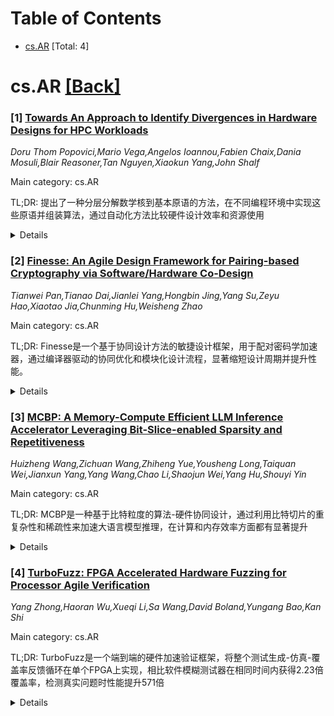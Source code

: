 <div id=toc></div>

# Table of Contents

- [cs.AR](#cs.AR) [Total: 4]


<div id='cs.AR'></div>

# cs.AR [[Back]](#toc)

### [1] [Towards An Approach to Identify Divergences in Hardware Designs for HPC Workloads](https://arxiv.org/abs/2509.09774)
*Doru Thom Popovici,Mario Vega,Angelos Ioannou,Fabien Chaix,Dania Mosuli,Blair Reasoner,Tan Nguyen,Xiaokun Yang,John Shalf*

Main category: cs.AR

TL;DR: 提出了一种分层分解数学核到基本原语的方法，在不同编程环境中实现这些原语并组装算法，通过自动化方法比较硬件设计效率和资源使用


<details>
  <summary>Details</summary>
Motivation: 传统硬件加速器开发需要低层Verilog编程和大量手动优化，虽然出现了高级硬件设计工具，但生成的硬件可能不如专家设计优化，需要理解效率差距的来源

Method: 将数学核（如傅里叶变换、矩阵乘法、QR分解）分层分解为通用构建块/原语，在不同编程环境中实现这些原语并组装算法，采用自动化方法分析可达到的频率和所需资源

Result: 通过在各个层级进行实验，可以提供更公平的设计比较，并为工具开发者和硬件设计者提供更好的实践指导

Conclusion: 该方法论有助于识别硬件设计中的效率问题，为改进高级硬件设计工具和优化实践提供了有价值的见解

Abstract: Developing efficient hardware accelerators for mathematical kernels used in
scientific applications and machine learning has traditionally been a
labor-intensive task. These accelerators typically require low-level
programming in Verilog or other hardware description languages, along with
significant manual optimization effort. Recently, to alleviate this challenge,
high-level hardware design tools like Chisel and High-Level Synthesis have
emerged. However, as with any compiler, some of the generated hardware may be
suboptimal compared to expert-crafted designs. Understanding where these
inefficiencies arise is crucial, as it provides valuable insights for both
users and tool developers. In this paper, we propose a methodology to
hierarchically decompose mathematical kernels - such as Fourier transforms,
matrix multiplication, and QR factorization - into a set of common building
blocks or primitives. Then the primitives are implemented in the different
programming environments, and the larger algorithms get assembled. Furthermore,
we employ an automatic approach to investigate the achievable frequency and
required resources. Performing this experimentation at each level will provide
fairer comparisons between designs and offer guidance for both tool developers
and hardware designers to adopt better practices.

</details>


### [2] [Finesse: An Agile Design Framework for Pairing-based Cryptography via Software/Hardware Co-Design](https://arxiv.org/abs/2509.10051)
*Tianwei Pan,Tianao Dai,Jianlei Yang,Hongbin Jing,Yang Su,Zeyu Hao,Xiaotao Jia,Chunming Hu,Weisheng Zhao*

Main category: cs.AR

TL;DR: Finesse是一个基于协同设计方法的敏捷设计框架，用于配对密码学加速器，通过编译器驱动的协同优化和模块化设计流程，显著缩短设计周期并提升性能。


<details>
  <summary>Details</summary>
Motivation: 传统配对密码学加速器设计方法面临设计周期长、性能与灵活性难以平衡、架构探索支持不足等挑战，需要新的设计框架来解决这些问题。

Method: 采用协同设计方法，通过专用编译器和多粒度硬件模拟器驱动的协同优化循环，结合模块化设计流程和通用抽象，支持不同曲线族和硬件架构。

Result: 编译时间缩短至分钟级，在流行曲线上实现34倍吞吐量提升和6.2倍面积效率提升，相比非灵活ASIC设计也有3倍吞吐量和3.2倍面积效率优势。

Conclusion: Finesse框架成功解决了配对密码学加速器设计中的关键挑战，提供了灵活性、高效性和快速原型开发能力，为未来密码学硬件设计提供了有效解决方案。

Abstract: Pairing-based cryptography (PBC) is crucial in modern cryptographic
applications. With the rapid advancement of adversarial research and the
growing diversity of application requirements, PBC accelerators need regular
updates in algorithms, parameter configurations, and hardware design. However,
traditional design methodologies face significant challenges, including
prolonged design cycles, difficulties in balancing performance and flexibility,
and insufficient support for potential architectural exploration.
  To address these challenges, we introduce Finesse, an agile design framework
based on co-design methodology. Finesse leverages a co-optimization cycle
driven by a specialized compiler and a multi-granularity hardware simulator,
enabling both optimized performance metrics and effective design space
exploration. Furthermore, Finesse adopts a modular design flow to significantly
shorten design cycles, while its versatile abstraction ensures flexibility
across various curve families and hardware architectures.
  Finesse offers flexibility, efficiency, and rapid prototyping, comparing with
previous frameworks. With compilation times reduced to minutes, Finesse enables
faster iteration cycles and streamlined hardware-software co-design.
Experiments on popular curves demonstrate its effectiveness, achieving
$34\times$ improvement in throughput and $6.2\times$ increase in area
efficiency compared to previous flexible frameworks, while outperforming
state-of-the-art non-flexible ASIC designs with a $3\times$ gain in throughput
and $3.2\times$ improvement in area efficiency.

</details>


### [3] [MCBP: A Memory-Compute Efficient LLM Inference Accelerator Leveraging Bit-Slice-enabled Sparsity and Repetitiveness](https://arxiv.org/abs/2509.10372)
*Huizheng Wang,Zichuan Wang,Zhiheng Yue,Yousheng Long,Taiquan Wei,Jianxun Yang,Yang Wang,Chao Li,Shaojun Wei,Yang Hu,Shouyi Yin*

Main category: cs.AR

TL;DR: MCBP是一种基于比特粒度的算法-硬件协同设计，通过利用比特切片的重复杂性和稀疏性来加速大语言模型推理，在计算和内存效率方面都有显著提升


<details>
  <summary>Details</summary>
Motivation: 大语言模型在推理时面临GEMM操作、权重访问和KV缓存访问的低效问题，现有Transformer加速器难以同时优化计算和内存效率，需要一种新的协同设计方法

Method: 提出三种关键技术：1) BS重复杂性启发的计算减少(BRCR) - 通过比特切片向量间的冗余消除GEMM计算；2) BS稀疏性启发的双状态编码(BSTC) - 利用高阶比特切片权重的稀疏性减少权重访问；3) 比特粒度渐进预测(BGPP) - 基于早期终止的比特粒度预测减少KV缓存访问

Result: 在26个基准测试中，MCBP相比Nvidia A100 GPU实现了9.43倍加速和31.1倍能效提升；相比SOTA Transformer加速器，分别比Spatten、FACT和SOFA节省35倍、5.2倍和3.2倍能耗

Conclusion: MCBP通过比特粒度的算法-硬件协同设计，有效解决了LLM推理中的计算和内存瓶颈，为实时场景下的大语言模型推理提供了高效的加速解决方案

Abstract: Large language models (LLMs) face significant inference latency due to
inefficiencies in GEMM operations, weight access, and KV cache access,
especially in real-time scenarios. This highlights the need for a versatile
compute-memory efficient accelerator. Unfortunately, existing Transformer
accelerators struggle to address both aspects simultaneously, as they focus on
value-level processing, missing fine-grained opportunities to optimize
computation and memory collaboratively. This paper introduces MCBP, a
bit-grained compute-memory efficient algorithm-hardware co-design that
leverages bit-slice (BS) enabled repetitiveness and sparsity to accelerate LLM
inference. MCBP features three key innovations: 1) BS-repetitiveness-enabled
computation reduction (BRCR), which eliminates redundant GEMM computations via
leveraging redundancy hidden among BS vectors; 2) BS-sparsity-enabled two-state
coding (BSTC), which reduces weight access via exploiting significant sparsity
in high-order bit-slice weight; 3) Bit-grained progressive prediction (BGPP),
which reduces KV cache access by leveraging early-termination-based bit-grained
prediction. These techniques, supported by custom accelerator designs,
effectively alleviate the burden in GEMM, weight access, and KV cache access.
Extensive experiments on 26 benchmarks show that MCBP achieves 9.43x speed up
and 31.1x higher energy efficiency than Nvidia A100 GPU. Compared to SOTA
Transformer accelerators, MCBP achieves 35x, 5.2x and 3.2x energy saving than
Spatten, FACT and SOFA, respectively.

</details>


### [4] [TurboFuzz: FPGA Accelerated Hardware Fuzzing for Processor Agile Verification](https://arxiv.org/abs/2509.10400)
*Yang Zhong,Haoran Wu,Xueqi Li,Sa Wang,David Boland,Yungang Bao,Kan Shi*

Main category: cs.AR

TL;DR: TurboFuzz是一个端到端的硬件加速验证框架，将整个测试生成-仿真-覆盖率反馈循环在单个FPGA上实现，相比软件模糊测试器在相同时间内获得2.23倍覆盖率，检测真实问题时性能提升571倍


<details>
  <summary>Details</summary>
Motivation: 现代处理器设计复杂性和新兴ISA（如RISC-V）对敏捷高效验证方法的需求增加，传统仿真方法性能差、测试用例质量不足，硬件加速方案存在通信开销大、测试模式生成效率低等问题

Method: 在单个FPGA上实现完整的测试生成-仿真-覆盖率反馈循环，通过优化的测试用例控制流、高效的种子间调度和混合模糊器集成来提高测试质量，采用反馈驱动的生成机制加速覆盖率收敛

Result: 在相同时间预算内比基于软件的模糊测试器多获得2.23倍覆盖率，检测真实世界问题时性能提升高达571倍，同时保持完全可见性和调试能力，面积开销适中

Conclusion: TurboFuzz提供了一个高效的硬件加速验证解决方案，显著提升了处理器验证的覆盖率和性能，同时保持了良好的调试能力

Abstract: Verification is a critical process for ensuring the correctness of modern
processors. The increasing complexity of processor designs and the emergence of
new instruction set architectures (ISAs) like RISC-V have created demands for
more agile and efficient verification methodologies, particularly regarding
verification efficiency and faster coverage convergence. While simulation-based
approaches now attempt to incorporate advanced software testing techniques such
as fuzzing to improve coverage, they face significant limitations when applied
to processor verification, notably poor performance and inadequate test case
quality. Hardware-accelerated solutions using FPGA or ASIC platforms have tried
to address these issues, yet they struggle with challenges including host-FPGA
communication overhead, inefficient test pattern generation, and suboptimal
implementation of the entire multi-step verification process.
  In this paper, we present TurboFuzz, an end-to-end hardware-accelerated
verification framework that implements the entire Test
Generation-Simulation-Coverage Feedback loop on a single FPGA for modern
processor verification. TurboFuzz enhances test quality through optimized test
case (seed) control flow, efficient inter-seed scheduling, and hybrid fuzzer
integration, thereby improving coverage and execution efficiency. Additionally,
it employs a feedback-driven generation mechanism to accelerate coverage
convergence. Experimental results show that TurboFuzz achieves up to 2.23x more
coverage collection than software-based fuzzers within the same time budget,
and up to 571x performance speedup when detecting real-world issues, while
maintaining full visibility and debugging capabilities with moderate area
overhead.

</details>
